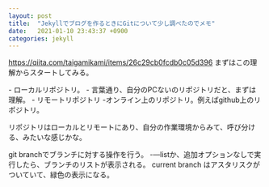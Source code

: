 ```yaml
---
layout: post
title:  "Jekyllでブログを作るときにGitについて少し調べたのでメモ"
date:   2021-01-10 23:43:37 +0900
categories: jekyll
---
```


https://qiita.com/taigamikami/items/26c29cb0fcdb0c05d396
まずはこの理解からスタートしてみる。

\- ローカルリポジトリ。
 \- 言葉通り、自分のPCないのリポジトリだと、まずは理解。
\- リモートリポジトリ
 \-オンライン上のリポジトリ。例えばgithub上のリポジトリ。

リポジトリはローカルとリモートにあり、自分の作業環境からみて、呼び分ける、みたいな感じかな。

git branchでブランチに対する操作を行う。
-—listか、追加オプションなしで実行したら、ブランチのリストが表示される。
current branch はアスタリスクがついていて、緑色の表示になる。



